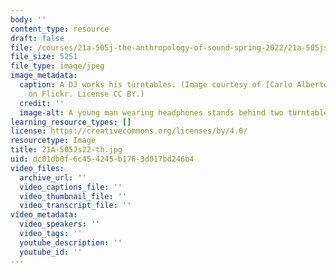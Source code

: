 ```yaml
---
body: ''
content_type: resource
draft: false
file: /courses/21a-505j-the-anthropology-of-sound-spring-2022/21a-505js22-th.jpg
file_size: 5251
file_type: image/jpeg
image_metadata:
  caption: A DJ works his turntables. (Image courtesy of [Carlo Alberto Della Sieg](https://www.flickr.com/photos/carloalbertodellasiega/356997976/in/photolist-xxH4w-266YLp-ffxpa-6b7zmL-6pBM4-9tHHfv-5F12e3-VdhT-9wq3Ph-2bUWaPa-rVisE-61sHMp-4Y6NGR-5rxzhs-2bgk1yt-5v5R2v-VdmHo7-qp21e-2h6yMhi-4eFiv4-42ixL-7BnkTE-6oMeim-2goUoPt-2mBokpc-2Q8Ge-7ZaGDs-Drx5L-5EGBmg-ax7XJj-j9vb4-2jdBwBY-chf5Jd-2ghoyaj-4Gbhtn-aBZnP9-96UhB-7Buo5f-7BqAVp-omYXUV-7BqB88-7BupCj-7i838P-7BqAmc-7Buopo-7Buqrm-7BuoHA-7BqAJx-6ZkoP2-2jdyJPg)a
    on Flickr. License CC BY.)
  credit: ''
  image-alt: A young man wearing headphones stands behind two turntables.
learning_resource_types: []
license: https://creativecommons.org/licenses/by/4.0/
resourcetype: Image
title: 21A-505Js22-th.jpg
uid: dc01db0f-6c45-4245-b176-3d017bd246b4
video_files:
  archive_url: ''
  video_captions_file: ''
  video_thumbnail_file: ''
  video_transcript_file: ''
video_metadata:
  video_speakers: ''
  video_tags: ''
  youtube_description: ''
  youtube_id: ''
---
```

